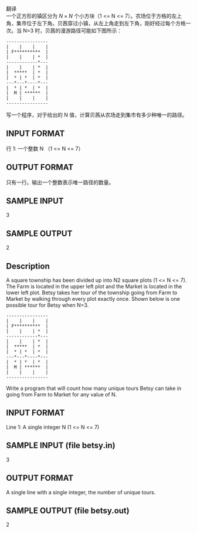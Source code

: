 翻译  
一个正方形的镇区分为 $N\times N$ 个小方块（1 <= N <= 7）。农场位于方格的左上角，集市位于左下角。贝茜穿过小镇，从左上角走到左下角，刚好经过每个方格一次。当 N=3 时，贝茜的漫游路径可能如下图所示：  
  
```  
----------------  
|    |    |    |
| F**********  |
|    |    | *  |
------------*---  
|    |    | *  |
|  *****  | *  |
|  * | *  | *  |
---*---*----*---  
|  * | *  | *  |
|  M | ******  |
|    |    |    |
----------------  
```  
  
写一个程序，对于给出的 N 值，计算贝茜从农场走到集市有多少种唯一的路径。  
## INPUT FORMAT  
行 1: 一个整数 N （1 <= N <= 7）  
## OUTPUT FORMAT  
只有一行。输出一个整数表示唯一路径的数量。  
## SAMPLE INPUT  
3  
## SAMPLE OUTPUT  
2  
  
## Description  
A square township has been divided up into N2 square plots (1 <= N <= 7). The Farm is located in the upper left plot and the Market is located in the lower left plot. Betsy takes her tour of the township going from Farm to Market by walking through every plot exactly once. Shown below is one possible tour for Betsy when N=3.  
  
```  
----------------  
|    |    |    |
| F**********  |
|    |    | *  |
------------*---  
|    |    | *  |
|  *****  | *  |
|  * | *  | *  |
---*---*----*---  
|  * | *  | *  |
|  M | ******  |
|    |    |    |
----------------  
```  
  
Write a program that will count how many unique tours Betsy can take in going from Farm to Market for any value of N.  
## INPUT FORMAT  
Line 1: A single integer N (1 <= N <= 7)  
## SAMPLE INPUT (file betsy.in)  
3  
## OUTPUT FORMAT  
A single line with a single integer, the number of unique tours.  
## SAMPLE OUTPUT (file betsy.out)  
2  